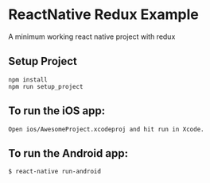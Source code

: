 # ReactNative Redux Example

A minimum working react native project with redux

## Setup Project

```
npm install
npm run setup_project
```

## To run the iOS app:
    Open ios/AwesomeProject.xcodeproj and hit run in Xcode.

## To run the Android app:
    $ react-native run-android

